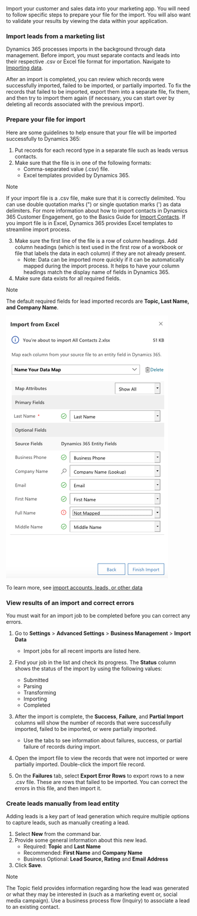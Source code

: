 Import your customer and sales data into your marketing app. You will need to follow specific steps to prepare your file for the import. You will also want to validate your results by viewing the data within your application.

### Import leads from a marketing list

Dynamics 365 processes imports in the background through data management. Before import, you must separate contacts and leads into their respective .csv or Excel file format for importation. Navigate to [Importing data](https://docs.microsoft.com/dynamics365/customer-engagement/marketing/import-data).

After an import is completed, you can review which records were successfully imported, failed to be imported, or partially imported. To fix the records that failed to be imported, export them into a separate file, fix them, and then try to import them again (if necessary, you can start over by
deleting all records associated with the previous import).

### Prepare your file for import

Here are some guidelines to help ensure that your file will be imported successfully to Dynamics 365:

1.  Put records for each record type in a separate file such as leads versus contacts.
2.  Make sure that the file is in one of the following formats:
    -   Comma-separated value (.csv) file.
    -   Excel templates provided by Dynamics 365.

>[!Note]
>If your import file is a .csv file, make sure that it is correctly delimited. You can use double quotation marks (") or single quotation marks (') as data delimiters. For more information about how to import contacts in Dynamics 365 Customer Engagement, go to the Basics Guide for [Import Contacts](https://docs.microsoft.com/dynamics365/customer-engagement/basics/import-contacts).  If you import file is in Excel, Dynamics 365 provides Excel templates to streamline import process.

3.  Make sure the first line of the file is a row of column headings. Add column headings (which is text used in the first row of a workbook or file that labels the data in each column) if they are not already present.
    -   Note: Data can be imported more quickly if it can be automatically mapped during the import process. It helps to have your column headings match the display name of fields in Dynamics 365.
4.  Make sure data exists for all required fields.

>[!Note]
>The default required fields for lead imported records are **Topic, Last Name, and Company Name**.

![Import file](../media/wwm-createleadsmanually-1.png)

To learn more, see [import accounts, leads, or other data](https://docs.microsoft.com/dynamics365/customer-engagement/basics/import-accounts-leads-other-data)

### View results of an import and correct errors

You must wait for an import job to be completed before you can correct any errors.

1.  Go to **Settings** > **Advanced Settings** > **Business Management** > **Import Data**
	- Import jobs for all recent imports are listed here.

2.  Find your job in the list and check its progress. The **Status** column shows the status of the import by using the following values:
	- Submitted
	- Parsing
	- Transforming
	- Importing
	- Completed

3.  After the import is complete, the **Success**, **Failure**, and **Partial Import** columns will show the number of records that were successfully imported, failed to be imported, or were partially imported.
	- Use the tabs to see information about failures, success, or partial failure of records during import.
4.  Open the import file to view the records that were not imported or were partially imported. Double-click the import file record.
5.  On the **Failures** tab, select **Export Error Rows** to export rows to a new .csv file. These are rows that failed to be imported. You can correct the errors in this file, and then import it.

### Create leads manually from lead entity

Adding leads is a key part of lead generation which require multiple options
to capture leads, such as manually creating a lead.

1.  Select **New** from the command bar.
2.  Provide some general information about this new lead.
	- Required: **Topic** and **Last Name**
	- Recommended: **First Name** and **Company Name**
	- Business Optional: **Lead Source, Rating** and **Email Address**
3.  Click **Save**.

>[!Note]
>The Topic field provides information regarding how the lead was generated or what they may be interested in (such as a marketing event or, social media campaign). Use a business process flow (Inquiry) to associate a lead to an existing contact.